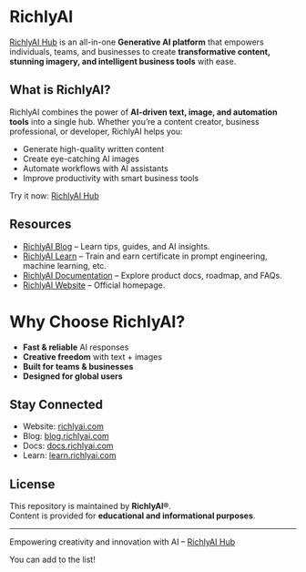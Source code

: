 # RichlyAI

[RichlyAI Hub](https://richlyai.com) is an all-in-one **Generative AI platform** that empowers individuals, teams, and businesses to create **transformative content, stunning imagery, and intelligent business tools** with ease.

## What is RichlyAI?
RichlyAI combines the power of **AI-driven text, image, and automation tools** into a single hub. Whether you’re a content creator, business professional, or developer, RichlyAI helps you:
- Generate high-quality written content  
- Create eye-catching AI images  
- Automate workflows with AI assistants  
- Improve productivity with smart business tools  

Try it now: [RichlyAI Hub](https://richlyai.com)

## Resources
-  [RichlyAI Blog](https://blog.richlyai.com) – Learn tips, guides, and AI insights.
-  [RichlyAI Learn](https://learn.richlyai.com) – Train and earn certificate in prompt engineering, machine learning, etc.
-  [RichlyAI Documentation](https://docs.richlyai.com) – Explore product docs, roadmap, and FAQs.  
-  [RichlyAI Website](https://richlyai.com) – Official homepage.  

# Why Choose RichlyAI?
-  **Fast & reliable** AI responses  
-  **Creative freedom** with text + images  
-  **Built for teams & businesses**  
-  **Designed for global users**  

##  Stay Connected
-  Website: [richlyai.com](https://richlyai.com)  
-  Blog: [blog.richlyai.com](https://blog.richlyai.com)  
-  Docs: [docs.richlyai.com](https://docs.richlyai.com)
-  Learn: [learn.richlyai.com](https://learn.richlyai.com)  

##  License
This repository is maintained by **RichlyAI®**.  
Content is provided for **educational and informational purposes**.  

---
 Empowering creativity and innovation with AI – [RichlyAI Hub](https://richlyai.com)

 You can add to the list!
